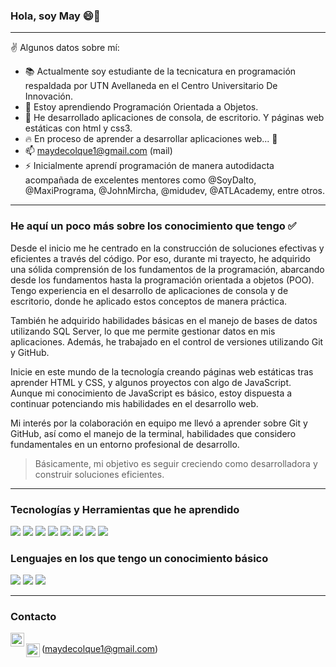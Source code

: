 ### Hola, soy May 😄🌸
---
✌ Algunos datos sobre mí:
  - 📚 Actualmente soy estudiante de la tecnicatura en programación respaldada por UTN Avellaneda en el Centro Universitario De Innovación.
  - 🌱 Estoy aprendiendo Programación Orientada a Objetos. 
  - 👾 He desarrollado aplicaciones de consola, de escritorio. Y páginas web estáticas con html y css3.
  - 🔥 En proceso de aprender a desarrollar aplicaciones web... 🙌
  - 📫 maydecolque1@gmail.com (mail)
  - ⚡ Inicialmente aprendí programación de manera autodidacta acompañada de excelentes mentores como @SoyDalto, @MaxiPrograma, @JohnMircha, @midudev, @ATLAcademy, entre otros. 
---
### He aquí un poco más sobre los conocimiento que tengo ✅
Desde el inicio me he centrado en la construcción de soluciones efectivas y eficientes a través del código. Por eso, durante mi trayecto, he adquirido una sólida comprensión de los fundamentos de la programación, abarcando desde los fundamentos hasta la programación orientada a objetos (POO). Tengo experiencia en el desarrollo de aplicaciones de consola y de escritorio, donde he aplicado estos conceptos de manera práctica.

También he adquirido habilidades básicas en el manejo de bases de datos utilizando SQL Server, lo que me permite gestionar datos en mis aplicaciones. Además, he trabajado en el control de versiones utilizando Git y GitHub.

Inicie en este mundo de la tecnología creando páginas web estáticas tras aprender HTML y CSS, y algunos proyectos con algo de JavaScript. Aunque mi conocimiento de JavaScript es básico, estoy dispuesta a continuar potenciando mis habilidades en el desarrollo web. 

Mi interés por la colaboración en equipo me llevó a aprender sobre Git y GitHub, así como el manejo de la terminal, habilidades que considero fundamentales en un entorno profesional de desarrollo.

> Básicamente, mi objetivo es seguir creciendo como desarrolladora y construir soluciones eficientes.
 
---

### Tecnologías y Herramientas que he aprendido

<img src = "https://img.shields.io/badge/-HTML5-E34F26?style=flat&logo=html5&logoColor=white"> <img src = "https://img.shields.io/badge/-CSS3-1572B6?style=flat&logo=css3&logoColor=white"> <img src="http://img.shields.io/badge/-CSharp-007ACC?style=flat&logo=C%20Sharp&logoColor=white"> <img src="https://img.shields.io/badge/-SQLServer-F29111?style=flat&logo=sqlserver&logoColor=FFFFFF"> <img src="http://img.shields.io/badge/-Github-000000?style=flat&logo=github&logoColor=FFFFFF"> <img src="http://img.shields.io/badge/-Git-F1502F?style=flat&logo=git&logoColor=FFFFFF"> <img src="http://img.shields.io/badge/-VS%20Code-007ACC?style=flat&logo=visual%20studio%20code&logoColor=white"> <img src="http://img.shields.io/badge/-VS-007ACC?style=flat&logo=visual%20studio&logoColor=white">


### Lenguajes en los que tengo un conocimiento básico
<img src="https://img.shields.io/badge/-JavaScript-eed718?style=flat&logo=javascript&logoColor=ffffff"> <img src="https://img.shields.io/badge/-C%20&%20C++-659ad2?style=flat&logo=c%2B%2B&logoColor=ffffff"> <img src="https://img.shields.io/badge/-Python-black?style=flat&logo=python&logoColor=white"> 

---
### Contacto

[<img align="left" alt="MaydeColque | LinkedIn" width="22px" src="https://cdn.jsdelivr.net/npm/simple-icons@v3/icons/linkedin.svg" />][linkedin] </br>
<img align="left" alt="MaydeColque1@gmail.com | Gmail" width="22px" src="https://cdn.jsdelivr.net/npm/simple-icons@v3/icons/gmail.svg" /> (maydecolque1@gmail.com)




<!-- Url de LinkeIn Icon aquí -->
[linkedin]: https://www.linkedin.com/in/mayde-colque/

